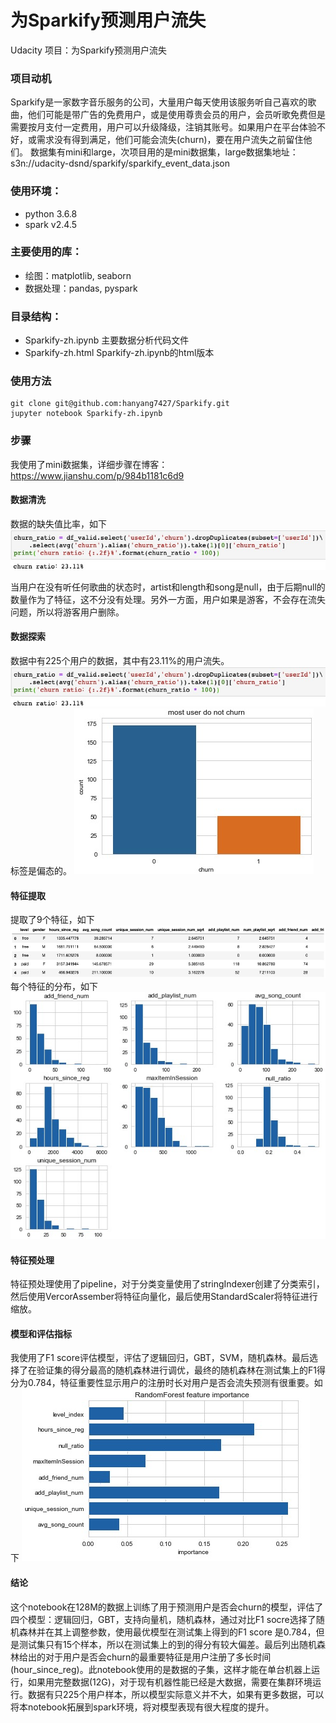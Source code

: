 # 为Sparkify预测用户流失
Udacity 项目：为Sparkify预测用户流失

### 项目动机
Sparkify是一家数字音乐服务的公司，大量用户每天使用该服务听自己喜欢的歌曲，他们可能是带广告的免费用户，或是使用尊贵会员的用户，会员听歌免费但是需要按月支付一定费用，用户可以升级降级，注销其账号。如果用户在平台体验不好，或需求没有得到满足，他们可能会流失(churn)，要在用户流失之前留住他们。
数据集有mini和large，次项目用的是mini数据集，large数据集地址：s3n://udacity-dsnd/sparkify/sparkify_event_data.json

### 使用环境：
- python 3.6.8
- spark v2.4.5

### 主要使用的库：
- 绘图：matplotlib, seaborn
- 数据处理：pandas, pyspark

### 目录结构：
- Sparkify-zh.ipynb 主要数据分析代码文件
- Sparkify-zh.html  Sparkify-zh.ipynb的html版本

### 使用方法
```
git clone git@github.com:hanyang7427/Sparkify.git
jupyter notebook Sparkify-zh.ipynb	
```

### 步骤
我使用了mini数据集，详细步骤在博客：https://www.jianshu.com/p/984b1181c6d9

#### 数据清洗
数据的缺失值比率，如下
![alt text](https://github.com/hanyang7427/Sparkify/blob/master/img/churn_ratio.jpg)

当用户在没有听任何歌曲的状态时，artist和length和song是null，由于后期null的数量作为了特征，这不分没有处理。另外一方面，用户如果是游客，不会存在流失问题，所以将游客用户删除。

#### 数据探索
数据中有225个用户的数据，其中有23.11%的用户流失。
![alt text](https://github.com/hanyang7427/Sparkify/blob/master/img/churn_ratio.jpg)
标签是偏态的。
![alt text](https://github.com/hanyang7427/Sparkify/blob/master/img/churn_dist.jpg)

#### 特征提取
提取了9个特征，如下
![alt text](https://github.com/hanyang7427/Sparkify/blob/master/img/feature_head.jpg)
每个特征的分布，如下
![alt text](https://github.com/hanyang7427/Sparkify/blob/master/img/feature_dist.jpg)

#### 特征预处理
特征预处理使用了pipeline，对于分类变量使用了stringIndexer创建了分类索引，然后使用VercorAssember将特征向量化，最后使用StandardScaler将特征进行缩放。

#### 模型和评估指标
我使用了F1 score评估模型，评估了逻辑回归，GBT，SVM，随机森林。最后选择了在验证集的得分最高的随机森林进行调优，最终的随机森林在测试集上的F1得分为0.784，特征重要性显示用户的注册时长对用户是否会流失预测有很重要。如下
![alt text](https://github.com/hanyang7427/Sparkify/blob/master/img/feature_importance.jpg)


#### 结论
这个notebook在128M的数据上训练了用于预测用户是否会churn的模型，评估了四个模型：逻辑回归，GBT，支持向量机，随机森林，通过对比F1 socre选择了随机森林并在其上调整参数，使用最优模型在测试集上得到的F1 score 是0.784，但是测试集只有15个样本，所以在测试集上的到的得分有较大偏差。最后列出随机森林给出的对于用户是否会churn的最重要特征是用户注册了多长时间(hour_since_reg)。此notebook使用的是数据的子集，这样才能在单台机器上运行，如果用完整数据(12G)，对于现有机器性能已经是大数据，需要在集群环境运行。数据有只225个用户样本，所以模型实际意义并不大，如果有更多数据，可以将本notebook拓展到spark环境，将对模型表现有很大程度的提升。


